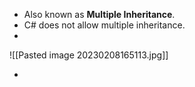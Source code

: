 - Also known as __Multiple Inheritance__.
- C# does not allow multiple inheritance.
- 
![[Pasted image 20230208165113.jpg]]

- 
